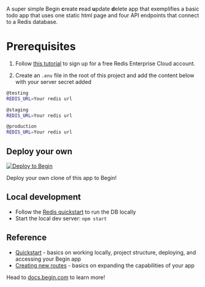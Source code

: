 A super simple Begin **c**reate **r**ead **u**pdate **d**elete app that exemplifies a basic todo app that uses one static html page and four API endpoints that connect to a Redis database.

# Prerequisites

1. Follow [this tutorial](https://developer.redis.com/create/aws/redis-on-aws) to sign up for a free Redis Enterprise Cloud account.

2. Create an `.env` file in the root of this project and add the content below with your server secret added

```sh
@testing
REDIS_URL=Your redis url

@staging
REDIS_URL=Your redis url

@production
REDIS_URL=Your redis url
```

## Deploy your own

[![Deploy to Begin](https://static.begin.com/deploy-to-begin.svg)](https://begin.com/apps/create?template=https://github.com/begin-examples/node-redis)

Deploy your own clone of this app to Begin!

## Local development

- Follow the [Redis quickstart](https://redis.io/topics/quickstart) to run the DB locally
- Start the local dev server: `npm start`

## Reference

- [Quickstart](https://docs.begin.com/en/guides/quickstart/) - basics on working locally, project structure, deploying, and accessing your Begin app
- [Creating new routes](https://docs.begin.com/en/functions/creating-new-functions) - basics on expanding the capabilities of your app

Head to [docs.begin.com](https://docs.begin.com/) to learn more!
